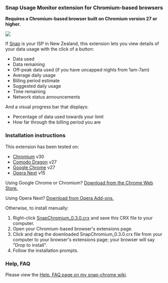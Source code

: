### Snap Usage Monitor extension for Chromium-based browsers

**Requires a Chromium-based browser built on Chromium version 27 or higher.**

![](http://iforce.co.nz/i/ff1x3gvo.dgz.png)

If [Snap](http://www.snap.net.nz/) is your ISP in New Zealand, this extension lets you view details of your data usage with the click of a button:
* Data used
* Data remaining
* Off-peak data used (if you have uncapped nights from 1am-7am)
* Average daily usage
* Billing period estimate
* Suggested daily usage
* Time remaining
* Network status announcements

And a visual progress bar that displays:
* Percentage of data used towards your limit
* How far through the billing period you are

### Installation instructions

This extension has been tested on:
* [Chromium](https://download-chromium.appspot.com/) v30
* [Comodo Dragon](http://www.comodo.com/home/browsers-toolbars/browser.php) v27
* [Google Chrome](https://www.google.com/intl/en/chrome/browser/) v27
* [Opera Next](http://www.opera.com/developer/next) v15

Using Google Chrome or Chromium? [Download from the Chrome Web Store.](https://chrome.google.com/webstore/detail/snap-usage-monitor/okffoefibimfmcddjbmbfnlbjdpjokkn)

Using Opera Next? [Download from Opera Add-ons.](https://addons.opera.com/en/extensions/details/snap-usage-monitor/?display=en)

Otherwise, to install manually:

1. Right-click [SnapChromium_0.3.0.crx](https://github.com/ChrisNZL/snap-chromium/raw/master/releases/SnapChromium_0.3.0.crx) and save this CRX file to your computer.
2. Open your Chromium-based browser's extensions page.
3. Click and drag the downloaded SnapChromium_0.3.0.crx file from your computer to your browser's extensions page; your browser will say "Drop to install".
4. Follow the installation prompts.

### Help, FAQ

Please view the [Help, FAQ page on my snap-chrome wiki](https://github.com/ChrisNZL/snap-chrome/wiki/Help,-FAQ).


